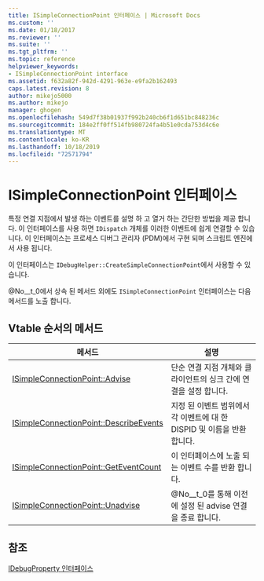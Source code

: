 ```yaml
---
title: ISimpleConnectionPoint 인터페이스 | Microsoft Docs
ms.custom: ''
ms.date: 01/18/2017
ms.reviewer: ''
ms.suite: ''
ms.tgt_pltfrm: ''
ms.topic: reference
helpviewer_keywords:
- ISimpleConnectionPoint interface
ms.assetid: f632a82f-942d-4291-963e-e9fa2b162493
caps.latest.revision: 8
author: mikejo5000
ms.author: mikejo
manager: ghogen
ms.openlocfilehash: 549d7f38b01937f992b240cb6f1d651bc848236c
ms.sourcegitcommit: 184e2ff0ff514fb980724fa4b51e0cda753d4c6e
ms.translationtype: MT
ms.contentlocale: ko-KR
ms.lasthandoff: 10/18/2019
ms.locfileid: "72571794"
---
```

# <a name="isimpleconnectionpoint-interface"></a>ISimpleConnectionPoint 인터페이스
특정 연결 지점에서 발생 하는 이벤트를 설명 하 고 열거 하는 간단한 방법을 제공 합니다. 이 인터페이스를 사용 하면 `IDispatch` 개체를 이러한 이벤트에 쉽게 연결할 수 있습니다. 이 인터페이스는 프로세스 디버그 관리자 (PDM)에서 구현 되며 스크립트 엔진에서 사용 됩니다.  
  
 이 인터페이스는 `IDebugHelper::CreateSimpleConnectionPoint`에서 사용할 수 있습니다.  
  
 @No__t_0에서 상속 된 메서드 외에도 `ISimpleConnectionPoint` 인터페이스는 다음 메서드를 노출 합니다.  
  
## <a name="methods-in-vtable-order"></a>Vtable 순서의 메서드  
  
|메서드|설명|  
|------------|-----------------|  
|[ISimpleConnectionPoint::Advise](../../winscript/reference/isimpleconnectionpoint-advise.md)|단순 연결 지점 개체와 클라이언트의 싱크 간에 연결을 설정 합니다.|  
|[ISimpleConnectionPoint::DescribeEvents](../../winscript/reference/isimpleconnectionpoint-describeevents.md)|지정 된 이벤트 범위에서 각 이벤트에 대 한 DISPID 및 이름을 반환 합니다.|  
|[ISimpleConnectionPoint::GetEventCount](../../winscript/reference/isimpleconnectionpoint-geteventcount.md)|이 인터페이스에 노출 되는 이벤트 수를 반환 합니다.|  
|[ISimpleConnectionPoint::Unadvise](../../winscript/reference/isimpleconnectionpoint-unadvise.md)|@No__t_0를 통해 이전에 설정 된 advise 연결을 종료 합니다.|  
  
## <a name="see-also"></a>참조  
 [IDebugProperty 인터페이스](../../winscript/reference/idebugproperty-interface.md)
